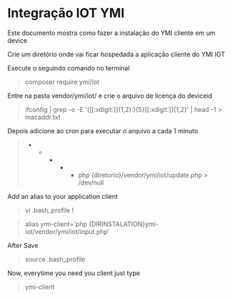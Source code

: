 # Integração IOT YMI

Este documento mostra como fazer a instalação do YMI cliente em um device

Crie um diretório onde vai ficar hospedada a aplicação cliente do YMI IOT

Execute o seguindo comando no terminal

  > composer require ymi/iot

Entre na pasta vendor/ymi/iot/ e crie o arquivo de licença do deviceid

  > ifconfig  | grep -o -E '([[:xdigit:]]{1,2}:){5}[[:xdigit:]]{1,2}' | head -1 > macaddr.txt

Depois adicione ao cron para executar o arquivo a cada 1 minuto

 > * * * * * php {diretorio}/vendor/ymi/iot/update.php > /dev/null

Add an alias to your application client

  > vi .bash_profile !

  > alias ymi-client='php {DIRINSTALATION}ymi-iot/vendor/ymi/iot/input.php' 

After Save

  > source .bash_profile 
  
Now, everytime you need you client just type

  > ymi-client








